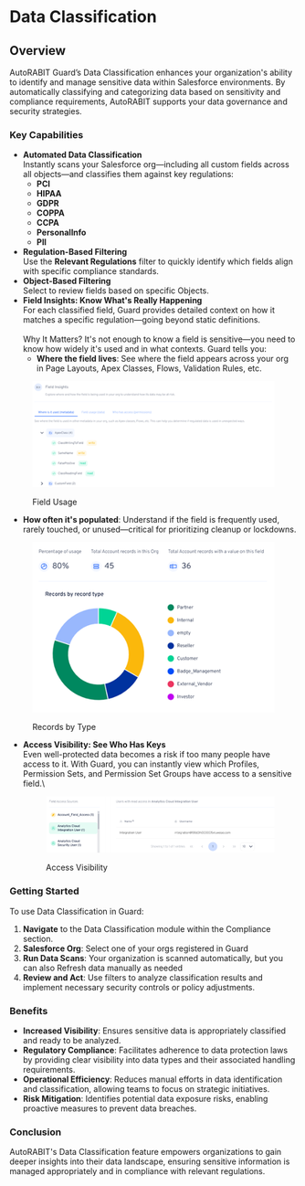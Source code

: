 # Data Classification

## Overview

AutoRABIT Guard’s Data Classification enhances your organization's ability to identify and manage sensitive data within Salesforce environments. By automatically classifying and categorizing data based on sensitivity and compliance requirements, AutoRABIT supports your data governance and security strategies.

### Key Capabilities

* **Automated Data Classification**\
  Instantly scans your Salesforce org—including all custom fields across all objects—and classifies them against key regulations:
  * **PCI**
  * **HIPAA**
  * **GDPR**
  * **COPPA**
  * **CCPA**
  * **PersonalInfo**
  * **PII**
* **Regulation-Based Filtering**\
  Use the **Relevant Regulations** filter to quickly identify which fields align with specific compliance standards.
* **Object-Based Filtering**\
  Select to review fields based on specific Objects.
* **Field Insights: Know What's Really Happening**\
  For each classified field, Guard provides detailed context on how it matches a specific regulation—going beyond static definitions.\
  \
  Why It Matters? It's not enough to know a field is sensitive—you need to know how widely it's used and in what contexts. Guard tells you:&#x20;
  * **Where the field lives**: See where the field appears across your org in Page Layouts, Apex Classes, Flows, Validation Rules, etc.&#x20;

<div data-full-width="true"><figure><img src="../../.gitbook/assets/image.png" alt=""><figcaption><p>Field Usage</p></figcaption></figure></div>

* **How often it's populated**: Understand if the field is frequently used, rarely touched, or unused—critical for prioritizing cleanup or lockdowns.

<figure><img src="../../.gitbook/assets/image (1).png" alt=""><figcaption><p>Records by Type</p></figcaption></figure>

*   **Access Visibility: See Who Has Keys**\
    Even well-protected data becomes a risk if too many people have access to it. With Guard, you can instantly view which Profiles, Permission Sets, and Permission Set Groups have access to a sensitive field.\


    <figure><img src="../../.gitbook/assets/image (2).png" alt=""><figcaption><p>Access Visibility</p></figcaption></figure>

### Getting Started

To use Data Classification in Guard:

1. **Navigate** to the Data Classification module within the Compliance section.
2. **Salesforce Org**: Select one of your orgs registered in Guard
3. **Run Data Scans**: Your organization is scanned automatically, but you can also Refresh data manually as needed
4. **Review and Act**: Use filters to analyze classification results and implement necessary security controls or policy adjustments.

### Benefits

* **Increased Visibility**: Ensures sensitive data is appropriately classified and ready to be analyzed.
* **Regulatory Compliance**: Facilitates adherence to data protection laws by providing clear visibility into data types and their associated handling requirements.
* **Operational Efficiency**: Reduces manual efforts in data identification and classification, allowing teams to focus on strategic initiatives.
* **Risk Mitigation**: Identifies potential data exposure risks, enabling proactive measures to prevent data breaches.

### Conclusion

AutoRABIT's Data Classification feature empowers organizations to gain deeper insights into their data landscape, ensuring sensitive information is managed appropriately and in compliance with relevant regulations.
